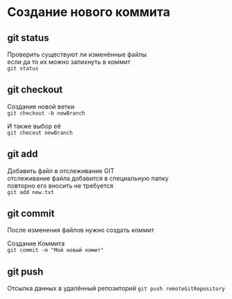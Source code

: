 # Создание нового коммита

## git status

Проверить существуют ли изменённые файлы  
если да то их можно запихнуть в коммит  
`git status`

## git checkout

Создание новой ветки  
`git checkout -b newBranch`

И также выбор её  
`git checout newBranch`

## git add

Добавить файл в отслеживание GIT  
отслеживание файла добавится в специальную папку  
повторно его вносить не требуется  
`git add new.txt`

## git commit 

После изменения файлов нужно создать коммит  

Создание Коммита  
`git commit -m "Мой новый комит"`

## git push 

Отсылка данных в удалённый репозиторий
`git push remoteGitRepository`

